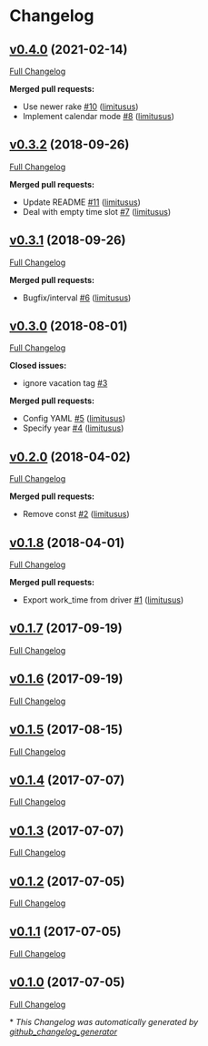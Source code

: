 # Changelog

## [v0.4.0](https://github.com/limitusus/toggl-worktime/tree/v0.4.0) (2021-02-14)

[Full Changelog](https://github.com/limitusus/toggl-worktime/compare/v0.3.2...v0.4.0)

**Merged pull requests:**

- Use newer rake [\#10](https://github.com/limitusus/toggl-worktime/pull/10) ([limitusus](https://github.com/limitusus))
- Implement calendar mode [\#8](https://github.com/limitusus/toggl-worktime/pull/8) ([limitusus](https://github.com/limitusus))

## [v0.3.2](https://github.com/limitusus/toggl-worktime/tree/v0.3.2) (2018-09-26)

[Full Changelog](https://github.com/limitusus/toggl-worktime/compare/v0.3.1...v0.3.2)

**Merged pull requests:**

- Update README [\#11](https://github.com/limitusus/toggl-worktime/pull/11) ([limitusus](https://github.com/limitusus))
- Deal with empty time slot [\#7](https://github.com/limitusus/toggl-worktime/pull/7) ([limitusus](https://github.com/limitusus))

## [v0.3.1](https://github.com/limitusus/toggl-worktime/tree/v0.3.1) (2018-09-26)

[Full Changelog](https://github.com/limitusus/toggl-worktime/compare/v0.3.0...v0.3.1)

**Merged pull requests:**

- Bugfix/interval [\#6](https://github.com/limitusus/toggl-worktime/pull/6) ([limitusus](https://github.com/limitusus))

## [v0.3.0](https://github.com/limitusus/toggl-worktime/tree/v0.3.0) (2018-08-01)

[Full Changelog](https://github.com/limitusus/toggl-worktime/compare/v0.2.0...v0.3.0)

**Closed issues:**

- ignore vacation tag [\#3](https://github.com/limitusus/toggl-worktime/issues/3)

**Merged pull requests:**

- Config YAML [\#5](https://github.com/limitusus/toggl-worktime/pull/5) ([limitusus](https://github.com/limitusus))
- Specify year [\#4](https://github.com/limitusus/toggl-worktime/pull/4) ([limitusus](https://github.com/limitusus))

## [v0.2.0](https://github.com/limitusus/toggl-worktime/tree/v0.2.0) (2018-04-02)

[Full Changelog](https://github.com/limitusus/toggl-worktime/compare/v0.1.8...v0.2.0)

**Merged pull requests:**

- Remove const [\#2](https://github.com/limitusus/toggl-worktime/pull/2) ([limitusus](https://github.com/limitusus))

## [v0.1.8](https://github.com/limitusus/toggl-worktime/tree/v0.1.8) (2018-04-01)

[Full Changelog](https://github.com/limitusus/toggl-worktime/compare/v0.1.7...v0.1.8)

**Merged pull requests:**

- Export work\_time from driver [\#1](https://github.com/limitusus/toggl-worktime/pull/1) ([limitusus](https://github.com/limitusus))

## [v0.1.7](https://github.com/limitusus/toggl-worktime/tree/v0.1.7) (2017-09-19)

[Full Changelog](https://github.com/limitusus/toggl-worktime/compare/v0.1.6...v0.1.7)

## [v0.1.6](https://github.com/limitusus/toggl-worktime/tree/v0.1.6) (2017-09-19)

[Full Changelog](https://github.com/limitusus/toggl-worktime/compare/v0.1.5...v0.1.6)

## [v0.1.5](https://github.com/limitusus/toggl-worktime/tree/v0.1.5) (2017-08-15)

[Full Changelog](https://github.com/limitusus/toggl-worktime/compare/v0.1.4...v0.1.5)

## [v0.1.4](https://github.com/limitusus/toggl-worktime/tree/v0.1.4) (2017-07-07)

[Full Changelog](https://github.com/limitusus/toggl-worktime/compare/v0.1.3...v0.1.4)

## [v0.1.3](https://github.com/limitusus/toggl-worktime/tree/v0.1.3) (2017-07-07)

[Full Changelog](https://github.com/limitusus/toggl-worktime/compare/v0.1.2...v0.1.3)

## [v0.1.2](https://github.com/limitusus/toggl-worktime/tree/v0.1.2) (2017-07-05)

[Full Changelog](https://github.com/limitusus/toggl-worktime/compare/v0.1.1...v0.1.2)

## [v0.1.1](https://github.com/limitusus/toggl-worktime/tree/v0.1.1) (2017-07-05)

[Full Changelog](https://github.com/limitusus/toggl-worktime/compare/v0.1.0...v0.1.1)

## [v0.1.0](https://github.com/limitusus/toggl-worktime/tree/v0.1.0) (2017-07-05)

[Full Changelog](https://github.com/limitusus/toggl-worktime/compare/26ba950bd4f39528454741a756a12c218178c74e...v0.1.0)



\* *This Changelog was automatically generated by [github_changelog_generator](https://github.com/github-changelog-generator/github-changelog-generator)*
